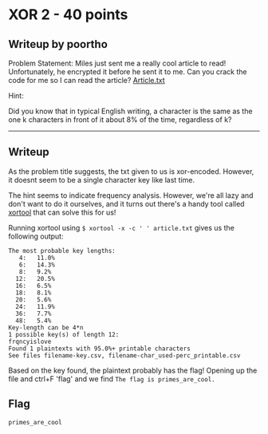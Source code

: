 
XOR 2 - 40 points
===

Writeup by poortho
------
Problem Statement:
Miles just sent me a really cool article to read! Unfortunately, he encrypted it before he sent it to me. Can you crack the code for me so I can read the article? [Article.txt](https://github.com/hgarrereyn/Th3g3ntl3man-CTF-Writeups/raw/20050537d284122523a4309013f5e68f20ac3380/2017/PACTF_2017/problems/boole/XOR_2/article.txt)

Hint:

Did you know that in typical English writing, a character is the same as the one k characters in front of it about 8% of the time, regardless of k?

------

Writeup
------
As the problem title suggests, the txt given to us is xor-encoded. However, it doesnt seem to be a single character key like last time.

The hint seems to indicate frequency analysis. However, we're all lazy and don't want to do it ourselves, and it turns out there's a handy tool called [xortool](https://github.com/hellman/xortool) that can solve this for us!

Running xortool using `$ xortool -x -c ' ' article.txt` gives us the following output:

```
The most probable key lengths:
   4:   11.0%
   6:   14.3%
   8:   9.2%
  12:   20.5%
  16:   6.5%
  18:   8.1%
  20:   5.6%
  24:   11.9%
  36:   7.7%
  48:   5.4%
Key-length can be 4*n
1 possible key(s) of length 12:
frqncyislove
Found 1 plaintexts with 95.0%+ printable characters
See files filename-key.csv, filename-char_used-perc_printable.csv
```
Based on the key found, the plaintext probably has the flag! Opening up the file and ctrl+F 'flag' and we find `The flag is primes_are_cool.`

Flag
------

`primes_are_cool`
